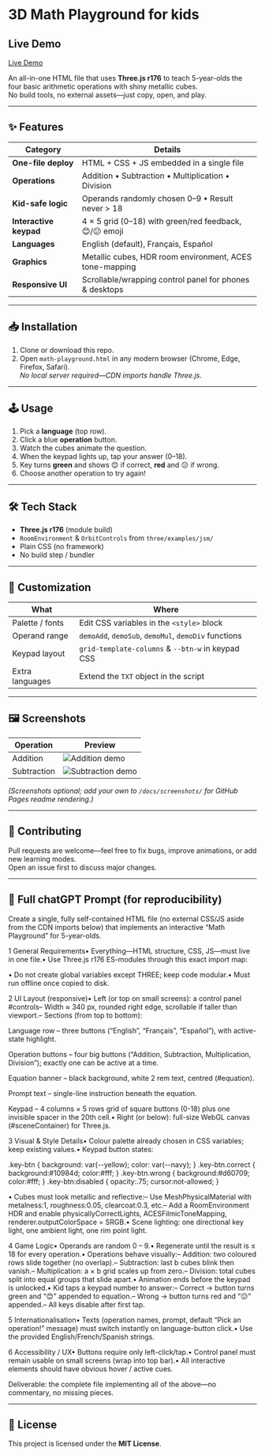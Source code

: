 # 3D Math Playground for kids

## Live Demo

[Live Demo](https://arcazj.github.io/openBexi_BasicMath4Kid/index.html)


An all-in-one HTML file that uses **Three.js r176** to teach 5-year-olds the four basic arithmetic operations with shiny metallic cubes.  
No build tools, no external assets—just copy, open, and play.

---

## ✨ Features

| Category | Details |
|----------|---------|
| **One-file deploy** | HTML + CSS + JS embedded in a single file |
| **Operations** | Addition • Subtraction • Multiplication • Division |
| **Kid-safe logic** | Operands randomly chosen 0–9 • Result never > 18 |
| **Interactive keypad** | 4 × 5 grid (0–18) with green/red feedback, 😊/😕 emoji |
| **Languages** | English (default), Français, Español |
| **Graphics** | Metallic cubes, HDR room environment, ACES tone-mapping |
| **Responsive UI** | Scrollable/wrapping control panel for phones & desktops |

---

## 📥 Installation

1. Clone or download this repo.
2. Open `math-playground.html` in any modern browser (Chrome, Edge, Firefox, Safari).  
   *No local server required—CDN imports handle Three.js.*

---

## 🕹️ Usage

1. Pick a **language** (top row).
2. Click a blue **operation** button.
3. Watch the cubes animate the question.
4. When the keypad lights up, tap your answer (0–18).
5. Key turns **green** and shows 😊 if correct, **red** and 😕 if wrong.
6. Choose another operation to try again!

---

## 🛠️ Tech Stack

- **Three.js r176** (module build)
- `RoomEnvironment` & `OrbitControls` from `three/examples/jsm/`
- Plain CSS (no framework)
- No build step / bundler

---

## 🔧 Customization

| What | Where |
|------|-------|
| Palette / fonts | Edit CSS variables in the `<style>` block |
| Operand range   | `demoAdd`, `demoSub`, `demoMul`, `demoDiv` functions |
| Keypad layout   | `grid-template-columns` & `--btn-w` in keypad CSS |
| Extra languages | Extend the `TXT` object in the script |

---

## 🖼️ Screenshots

| Operation | Preview |
|-----------|---------|
| Addition  | ![Addition demo](docs/screenshots/add.png) |
| Subtraction | ![Subtraction demo](docs/screenshots/sub.png) |

*(Screenshots optional; add your own to `/docs/screenshots/` for GitHub Pages readme rendering.)*

---

## 🤝 Contributing

Pull requests are welcome—feel free to fix bugs, improve animations, or add new learning modes.  
Open an issue first to discuss major changes.

---

## 🤝 Full chatGPT Prompt (for reproducibility)
Create a single, fully self-contained HTML file (no external CSS/JS aside from the CDN imports below) that implements an interactive “Math Playground” for 5-year-olds.

1  General Requirements• Everything—HTML structure, CSS, JS—must live in one file.• Use Three.js r176 ES-modules through this exact import map:

<script type="importmap">
{
  "imports": {
    "three":         "https://unpkg.com/three@0.176.0/build/three.module.js",
    "three/addons/": "https://unpkg.com/three@0.176.0/examples/jsm/"
  }
}
</script>

• Do not create global variables except THREE; keep code modular.• Must run offline once copied to disk.

2  UI Layout (responsive)• Left (or top on small screens): a control panel #controls– Width ≈ 340 px, rounded right edge, scrollable if taller than viewport.– Sections (from top to bottom):

Language row – three buttons (“English”, “Français”, “Español”), with active-state highlight.

Operation buttons – four big buttons (“Addition, Subtraction, Multiplication, Division”); exactly one can be active at a time.

Equation banner – black background, white 2 rem text, centred (#equation).

Prompt text – single-line instruction beneath the equation.

Keypad – 4 columns × 5 rows grid of square buttons (0-18) plus one invisible spacer in the 20th cell.• Right (or below): full-size WebGL canvas (#sceneContainer) for Three.js.

3  Visual & Style Details• Colour palette already chosen in CSS variables; keep existing values.• Keypad button states:

.key-btn          { background: var(--yellow); color: var(--navy); }
.key-btn.correct  { background:#10984d; color:#fff; }
.key-btn.wrong    { background:#d60709; color:#fff; }
.key-btn:disabled { opacity:.75; cursor:not-allowed; }

• Cubes must look metallic and reflective:– Use MeshPhysicalMaterial with metalness:1, roughness:0.05, clearcoat:0.3, etc.– Add a RoomEnvironment HDR and enable physicallyCorrectLights, ACESFilmicToneMapping, renderer.outputColorSpace = SRGB.• Scene lighting: one directional key light, one ambient light, one rim point light.

4  Game Logic• Operands are random 0 – 9.• Regenerate until the result is ≤ 18 for every operation.• Operations behave visually:– Addition: two coloured rows slide together (no overlap).– Subtraction: last b cubes blink then vanish.– Multiplication: a × b grid scales up from zero.– Division: total cubes split into equal groups that slide apart.• Animation ends before the keypad is unlocked.• Kid taps a keypad number to answer:– Correct → button turns green and “😊” appended to equation.– Wrong   → button turns red   and “😕” appended.– All keys disable after first tap.

5  Internationalisation• Texts (operation names, prompt, default “Pick an operation!” message) must switch instantly on language-button click.• Use the provided English/French/Spanish strings.

6  Accessibility / UX• Buttons require only left-click/tap.• Control panel must remain usable on small screens (wrap into top bar).• All interactive elements should have obvious hover / active cues.

Deliverable: the complete <html> file implementing all of the above—no commentary, no missing pieces.

---

## 📜 License

This project is licensed under the **MIT License**.

